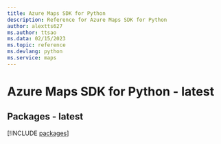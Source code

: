 ```yaml
---
title: Azure Maps SDK for Python
description: Reference for Azure Maps SDK for Python
author: alextts627
ms.author: ttsao
ms.data: 02/15/2023
ms.topic: reference
ms.devlang: python
ms.service: maps
---
```

# Azure Maps SDK for Python - latest
## Packages - latest
[!INCLUDE [packages](maps-index.md)]
